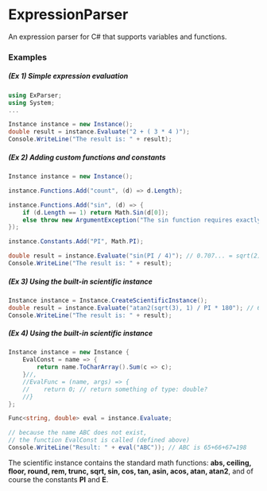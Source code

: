 # ExpressionParser
An expression parser for C# that supports variables and functions.

### Examples
##### (Ex 1) Simple expression evaluation
```C#
using ExParser;
using System;
...

Instance instance = new Instance();
double result = instance.Evaluate("2 + ( 3 * 4 )");
Console.WriteLine("The result is: " + result);
```
##### (Ex 2) Adding custom functions and constants
```C#
Instance instance = new Instance();

instance.Functions.Add("count", (d) => d.Length);

instance.Functions.Add("sin", (d) => {
	if (d.Length == 1) return Math.Sin(d[0]);
	else throw new ArgumentException("The sin function requires exactly one parameter.");
});

instance.Constants.Add("PI", Math.PI);

double result = instance.Evaluate("sin(PI / 4)"); // 0.707... = sqrt(2) / 2
Console.WriteLine("The result is: " + result);
```
##### (Ex 3) Using the built-in scientific instance
```C#
Instance instance = Instance.CreateScientificInstance();
double result = instance.Evaluate("atan2(sqrt(3), 1) / PI * 180"); // 60
Console.WriteLine("The result is: " + result);
```

##### (Ex 4) Using the built-in scientific instance
```C#
Instance instance = new Instance {
	EvalConst = name => {
		return name.ToCharArray().Sum(c => c);
	}//,
	//EvalFunc = (name, args) => {
	//    return 0; // return something of type: double?
	//}
};

Func<string, double> eval = instance.Evaluate;

// because the name ABC does not exist,
// the function EvalConst is called (defined above)
Console.WriteLine("Result: " + eval("ABC")); // ABC is 65+66+67=198
```
The scientific instance contains the standard math functions:
**abs, ceiling, floor, round, rem, trunc, sqrt, sin, cos, tan, asin, acos, atan, atan2**, and of course the constants **PI** and **E**.
